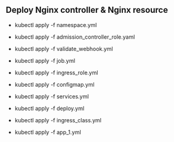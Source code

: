 ## Deploy Nginx controller & Nginx resource

- kubectl apply -f namespace.yml

- kubectl apply -f admission_controller_role.yaml 

- kubectl apply -f validate_webhook.yml

- kubectl apply -f job.yml

- kubectl apply -f ingress_role.yml

- kubectl apply -f configmap.yml

- kubectl apply -f services.yml

- kubectl apply -f deploy.yml

- kubectl apply -f ingress_class.yml

- kubectl apply -f app_1.yml
